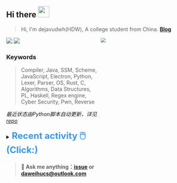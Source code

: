 ## Hi there <img src="https://raw.githubusercontent.com/MartinHeinz/MartinHeinz/master/wave.gif" width="30px">

> Hi, I'm dejavudwh(HDW), A college student from China. **[Blog](https://www.cnblogs.com/secoding)** 

![](https://komarev.com/ghpvc/?username=dejavudwh)
<img src="https://img.shields.io/badge/BLOG-dejavudwh-blue"><a href="https://www.cnblogs.com/secoding/"></a></img>
<img align="right" width="50%" src="https://github-readme-stats.vercel.app/api?username=dejavudwh&show_icons=true&theme=onedark&count_private=true" style="zoom: 80%;" /> 

### Keywords 

> Compiler, Java, SSM, Scheme, JavaScript, Electron, Python, Lexer, Parser, OS, Rust, C, Algorithms, Data Structures, PL, Haskell, Regex engine, Cyber Security, Pwn, Reverse

*最近状态由Python脚本自动更新，详见<a href="https://github.com/dejavudwh/dejavudwh"> repo</a>*

<details>

  <summary><font size="5.5" color="#3399FF"><b>Recent activity 🖱️(Click:)</b></font></summary>

  - <details open>

    <summary><font size="3.5" color="#3399FF"><b>Recent Post 🖱️</b></font></summary>
    <br>
    <table>
    <tr>
    <td>
    <!-- ZHIHUPOSTS:START --> 

    <!-- ZHIHUPOSTS:END -->
    </td>
    <td>
    <!-- GITHUB:START -->

    - [dejavudwh pushed to master in dejavudwh/rt-thread](https://github.com/dejavudwh/rt-thread/compare/0cb2a5e735...446fdf1329) - 2023-06-13T15:02:22Z
    - [dejavudwh pushed to master in dejavudwh/rt-thread](https://github.com/dejavudwh/rt-thread/compare/0cb2a5e735...446fdf1329) - 2023-06-13T15:02:22Z
    - [dejavudwh commented on issue dejavudwh/about-rt-thread#42](https://github.com/dejavudwh/about-rt-thread/issues/42) - 2023-06-13T13:40:47Z
    - [dejavudwh commented on issue dejavudwh/about-rt-thread#42](https://github.com/dejavudwh/about-rt-thread/issues/42) - 2023-06-11T15:28:08Z
    - [dejavudwh pushed to master in dejavudwh/rt-thread](https://github.com/dejavudwh/rt-thread/compare/4b4c3c85f2...0cb2a5e735) - 2023-06-11T03:30:02Z
    <!-- GITHUB:END -->
    </td>
    </tr>
    </table>
  </details>

</details>

> #### 💬 Ask me anything：[issue](https://github.com/dejavudwh/dejavudwh/issues) or [daweihucs@outlook.com](mailto:daweihucs@outlook.com)